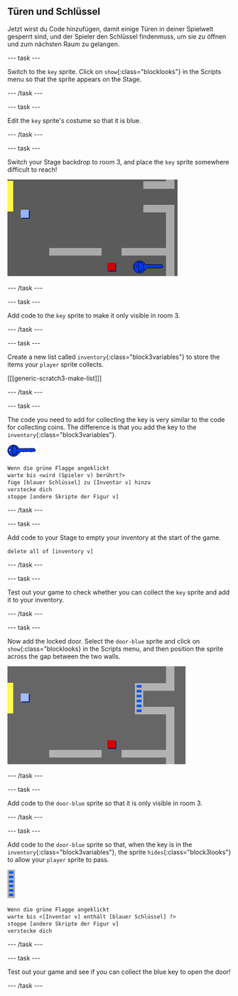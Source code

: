 ## Türen und Schlüssel

Jetzt wirst du Code hinzufügen, damit einige Türen in deiner Spielwelt gesperrt sind, und der Spieler den Schlüssel findenmuss, um sie zu öffnen und zum nächsten Raum zu gelangen.

\--- task \---

Switch to the `key` sprite. Click on `show`{:class="blocklooks"} in the Scripts menu so that the sprite appears on the Stage.

\--- /task \---

\--- task \---

Edit the `key` sprite's costume so that it is blue.

\--- /task \---

\--- task \---

Switch your Stage backdrop to room 3, and place the `key` sprite somewhere difficult to reach!

![screenshot](images/world-key.png)

\--- /task \---

\--- task \---

Add code to the `key` sprite to make it only visible in room 3.

\--- /task \---

\--- task \---

Create a new list called `inventory`{:class="block3variables"} to store the items your `player` sprite collects.

[[[generic-scratch3-make-list]]]

\--- /task \---

\--- task \---

The code you need to add for collecting the key is very similar to the code for collecting coins. The difference is that you add the key to the `inventory`{:class="block3variables"}.

![key](images/key.png)

```blocks3
Wenn die grüne Flagge angeklickt
warte bis <wird (Spieler v) berührt?>
füge [blauer Schlüssel] zu [Inventar v] hinzu
verstecke dich
stoppe [andere Skripte der Figur v]
```

\--- /task \---

\--- task \---

Add code to your Stage to empty your inventory at the start of the game.

```blocks3
delete all of [inventory v]
```

\--- /task \---

\--- task \---

Test out your game to check whether you can collect the `key` sprite and add it to your inventory.

\--- /task \---

\--- task \---

Now add the locked door. Select the `door-blue` sprite and click on `show`{:class="blocklooks} in the Scripts menu, and then position the sprite across the gap between the two walls.

![screenshot](images/world-door.png)

\--- /task \---

\--- task \---

Add code to the `door-blue` sprite so that it is only visible in room 3.

\--- /task \---

\--- task \---

Add code to the `door-blue` sprite so that, when the key is in the `inventory`{:class="block3variables"}, the sprite `hides`{:class="block3looks"} to allow your `player` sprite to pass.

![door](images/door.png)

```blocks3
Wenn die grüne Flagge angeklickt
warte bis <[Inventar v] enthält [blauer Schlüssel] ?>
stoppe [andere Skripte der Figur v]
verstecke dich
```

\--- /task \---

\--- task \---

Test out your game and see if you can collect the blue key to open the door!

\--- /task \---